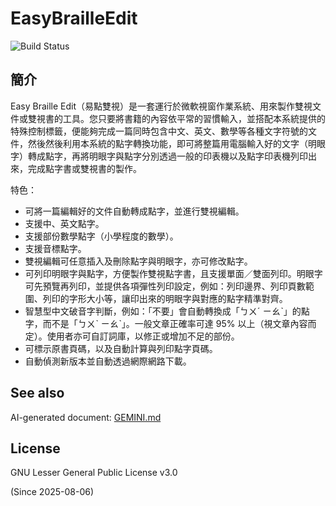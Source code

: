 # EasyBrailleEdit

![Build Status](https://github.com/huanlin/text-to-braille/actions/workflows/dotnet-desktop.yml/badge.svg)

## 簡介

Easy Braille Edit（易點雙視）是一套運行於微軟視窗作業系統、用來製作雙視文件或雙視書的工具。您只要將書籍的內容依平常的習慣輸入，並搭配本系統提供的特殊控制標籤，便能夠完成一篇同時包含中文、英文、數學等各種文字符號的文件，然後然後利用本系統的點字轉換功能，即可將整篇用電腦輸入好的文字（明眼字）轉成點字，再將明眼字與點字分別透過一般的印表機以及點字印表機列印出來，完成點字書或雙視書的製作。

特色：

* 可將一篇編輯好的文件自動轉成點字，並進行雙視編輯。
* 支援中、英文點字。
* 支援部份數學點字（小學程度的數學）。
* 支援音標點字。
* 雙視編輯可任意插入及刪除點字與明眼字，亦可修改點字。
* 可列印明眼字與點字，方便製作雙視點字書，且支援單面／雙面列印。明眼字可先預覽再列印，並提供各項彈性列印設定，例如：列印邊界、列印頁數範圍、列印的字形大小等，讓印出來的明眼字與對應的點字精準對齊。 
* 智慧型中文破音字判斷，例如：「不要」會自動轉換成「ㄅㄨˊ ㄧㄠˋ」的點字，而不是「ㄅㄨˋ ㄧㄠˋ」。一般文章正確率可達 95% 以上（視文章內容而定）。使用者亦可自訂詞庫，以修正或增加不足的部份。
* 可標示原書頁碼，以及自動計算與列印點字頁碼。
* 自動偵測新版本並自動透過網際網路下載。


## See also

AI-generated document: [GEMINI.md](Source\EasyBrailleEditApp\GEMINI.md)

## License

GNU Lesser General Public License v3.0

(Since 2025-08-06)